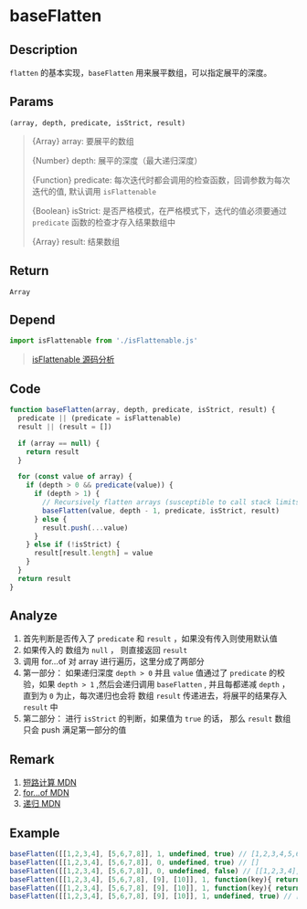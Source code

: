 # baseFlatten

## Description 
`flatten` 的基本实现，`baseFlatten` 用来展平数组，可以指定展平的深度。
## Params
`(array, depth, predicate, isStrict, result)`
> {Array} array: 要展平的数组
>
> {Number} depth: 展平的深度（最大递归深度）
>
> {Function} predicate: 每次迭代时都会调用的检查函数，回调参数为每次迭代的值, 默认调用 `isFlattenable`
>
> {Boolean} isStrict: 是否严格模式，在严格模式下，迭代的值必须要通过 `predicate` 函数的检查才存入结果数组中
>
> {Array} result: 结果数组
>

## Return
`Array`
## Depend
```js
import isFlattenable from './isFlattenable.js'
```
> [isFlattenable 源码分析](./isFlattenable.md)
>

## Code
```js
function baseFlatten(array, depth, predicate, isStrict, result) {
  predicate || (predicate = isFlattenable)
  result || (result = [])

  if (array == null) {
    return result
  }

  for (const value of array) {
    if (depth > 0 && predicate(value)) {
      if (depth > 1) {
        // Recursively flatten arrays (susceptible to call stack limits).
        baseFlatten(value, depth - 1, predicate, isStrict, result)
      } else {
        result.push(...value)
      }
    } else if (!isStrict) {
      result[result.length] = value
    }
  }
  return result
}
```

## Analyze
1. 首先判断是否传入了 `predicate` 和 `result` ，如果没有传入则使用默认值
2. 如果传入的 数组为 `null` ， 则直接返回 `result`
3. 调用 for...of 对 array 进行遍历，这里分成了两部分
4. 第一部分： 如果递归深度 `depth > 0` 并且 `value` 值通过了 `predicate` 的校验，如果 `depth > 1` ,然后会递归调用 `baseFlatten` , 并且每都递减 `depth` ，直到为 `0` 为止，每次递归也会将 数组 `result` 传递进去，将展平的结果存入 `result` 中
5. 第二部分： 进行 `isStrict` 的判断，如果值为 `true` 的话， 那么 `result` 数组只会 push 满足第一部分的值

## Remark
1. [短路计算 MDN](https://developer.mozilla.org/zh-CN/docs/Web/JavaScript/Reference/Operators/Logical_Operators#%E7%9F%AD%E8%B7%AF%E8%AE%A1%E7%AE%97)
2. [for...of MDN](https://developer.mozilla.org/zh-CN/docs/Web/JavaScript/Reference/Statements/for...of)
3. [递归 MDN](https://developer.mozilla.org/zh-CN/docs/Web/JavaScript/Guide/Functions#%E9%80%92%E5%BD%92)
## Example
```js
baseFlatten([[1,2,3,4], [5,6,7,8]], 1, undefined, true) // [1,2,3,4,5,6,7,8]
baseFlatten([[1,2,3,4], [5,6,7,8]], 0, undefined, true) // []
baseFlatten([[1,2,3,4], [5,6,7,8]], 0, undefined, false) // [[1,2,3,4], [5,6,7,8]]
baseFlatten([[1,2,3,4], [5,6,7,8], [9], [10]], 1, function(key){ return key.length > 1}, true) // [1,2,3,4,5,6,7,8]
baseFlatten([[1,2,3,4], [5,6,7,8], [9], [10]], 1, function(key){ return key.length > 1}, false) // [1,2,3,4,5,6,7,8,[9],[10]]
baseFlatten([[1,2,3,4], [5,6,7,8], [9], [10]], 1, undefined, true) // [1,2,3,4,5,6,7,8,9,10]
```
